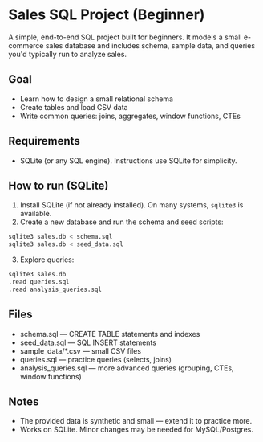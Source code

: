 # Sales SQL Project (Beginner)

A simple, end-to-end SQL project built for beginners. It models a small e-commerce sales database and includes schema, sample data, and queries you'd typically run to analyze sales.

## Goal
- Learn how to design a small relational schema
- Create tables and load CSV data
- Write common queries: joins, aggregates, window functions, CTEs

## Requirements
- SQLite (or any SQL engine). Instructions use SQLite for simplicity.

## How to run (SQLite)
1. Install SQLite (if not already installed). On many systems, `sqlite3` is available.
2. Create a new database and run the schema and seed scripts:

```bash
sqlite3 sales.db < schema.sql
sqlite3 sales.db < seed_data.sql
```

3. Explore queries:

```bash
sqlite3 sales.db
.read queries.sql
.read analysis_queries.sql
```

## Files
- schema.sql — CREATE TABLE statements and indexes
- seed_data.sql — SQL INSERT statements
- sample_data/*.csv — small CSV files
- queries.sql — practice queries (selects, joins)
- analysis_queries.sql — more advanced queries (grouping, CTEs, window functions)

## Notes
- The provided data is synthetic and small — extend it to practice more.
- Works on SQLite. Minor changes may be needed for MySQL/Postgres.

